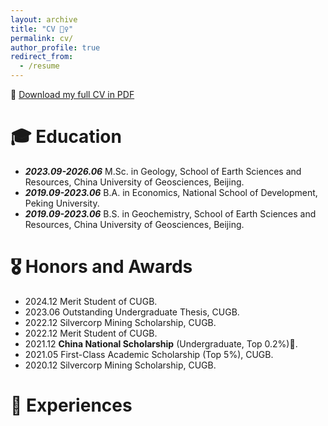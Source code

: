 ```yaml
---
layout: archive
title: "CV 💁‍♀️"
permalink: cv/
author_profile: true
redirect_from:
  - /resume
---
```


📄 [Download my full CV in PDF](../files/CV_updated_2025_03.pdf)

# 🎓 Education
- _**2023.09-2026.06**_  M.Sc. in Geology, School of Earth Sciences and Resources, China University of Geosciences, Beijing.
- _**2019.09-2023.06**_  B.A. in Economics, National School of Development, Peking University.
- _**2019.09-2023.06**_  B.S. in Geochemistry, School of Earth Sciences and Resources, China University of Geosciences, Beijing.

# 🎖 Honors and Awards 
- 2024.12 Merit Student of CUGB.
- 2023.06 Outstanding Undergraduate Thesis, CUGB.
- 2022.12 Silvercorp Mining Scholarship, CUGB.
- 2022.12 Merit Student of CUGB.
- 2021.12 **China National Scholarship** (Undergraduate, Top 0.2%)🏅.
- 2021.05 First-Class Academic Scholarship (Top 5%), CUGB.
- 2020.12 Silvercorp Mining Scholarship, CUGB.


# 💼 Experiences



